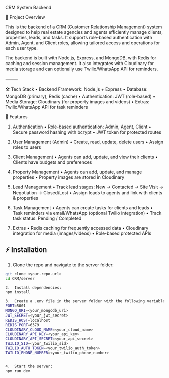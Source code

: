 CRM System Backend

📌 Project Overview

This is the backend of a CRM (Customer Relationship Management) system designed to help real estate agencies and agents efficiently manage clients, properties, leads, and tasks. It supports role-based authentication with Admin, Agent, and Client roles, allowing tailored access and operations for each user type.

The backend is built with Node.js, Express, and MongoDB, with Redis for caching and session management. It also integrates with Cloudinary for media storage and can optionally use Twilio/WhatsApp API for reminders.

⸻

🛠 Tech Stack
	•	Backend Framework: Node.js + Express
	•	Database: MongoDB (primary), Redis (cache)
	•	Authentication: JWT (role-based)
	•	Media Storage: Cloudinary (for property images and videos)
	•	Extras: Twilio/WhatsApp API for task reminders




🔹 Features

1. Authentication
	•	Role-based authentication: Admin, Agent, Client
	•	Secure password hashing with bcrypt
	•	JWT token for protected routes

2. User Management (Admin)
	•	Create, read, update, delete users
	•	Assign roles to users

3. Client Management
	•	Agents can add, update, and view their clients
	•	Clients have budgets and preferences

4. Property Management
	•	Agents can add, update, and manage properties
	•	Property images are stored in Cloudinary

5. Lead Management
	•	Track lead stages: New → Contacted → Site Visit → Negotiation → Closed/Lost
	•	Assign leads to agents and link with clients & properties

6. Task Management
	•	Agents can create tasks for clients and leads
	•	Task reminders via email/WhatsApp (optional Twilio integration)
	•	Track task status: Pending / Completed

7. Extras
	•	Redis caching for frequently accessed data
	•	Cloudinary integration for media (images/videos)
	•	Role-based protected APIs


## ⚡ Installation

1. Clone the repo and navigate to the server folder:
```bash
git clone <your-repo-url>
cd CRM/server

2.	Install dependencies:
npm install

3.	Create a .env file in the server folder with the following variables:
PORT=5001
MONGO_URI=<your_mongodb_uri>
JWT_SECRET=<your_jwt_secret>
REDIS_HOST=localhost
REDIS_PORT=6379
CLOUDINARY_CLOUD_NAME=<your_cloud_name>
CLOUDINARY_API_KEY=<your_api_key>
CLOUDINARY_API_SECRET=<your_api_secret>
TWILIO_SID=<your_twilio_sid>
TWILIO_AUTH_TOKEN=<your_twilio_auth_token>
TWILIO_PHONE_NUMBER=<your_twilio_phone_number>


4.	Start the server:
npm run dev
